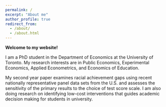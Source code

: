 ```yaml
---
permalink: /
excerpt: "About me"
author_profile: true
redirect_from: 
  - /about/
  - /about.html
---
```


**Welcome to my website!**

I am a PhD student in the Department of Economics at the University of Toronto. My research interests are in Public Economics, Experimental Economics, Applied Econometrics, and Economics of Education.

My second year paper examines racial achievement gaps using recent nationally representative panel data sets from the U.S. and assesses the sensitivity of the primary results to the choice of test score scale. I am also doing research on identifying low-cost interventions that guides academic decision making for students in university. 
